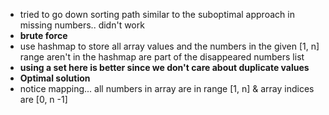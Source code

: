 * tried to go down sorting path similar to the suboptimal approach in missing numbers.. didn't work
* **brute force**
* use hashmap to store all array values and the numbers in the given [1, n] range aren't in the hashmap are part of the disappeared numbers list
* **using a set here is better since we don't care about duplicate values**
​
* **Optimal solution**
* notice mapping... all numbers in array are in range [1, n] & array indices are [0, n -1]
